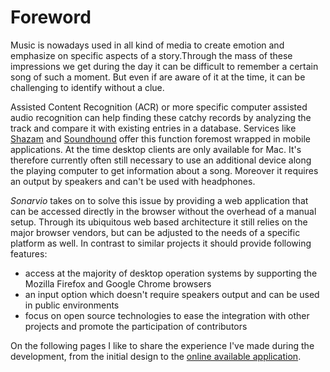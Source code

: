 # Foreword


Music is nowadays used in all kind of media to create emotion and emphasize on specific aspects of a story.Through the mass of these impressions we get during the day it can be difficult
to remember a certain song of such a moment. But even if are aware of it at the time,
it can be challenging to identify without a clue.

Assisted Content Recognition (ACR) or more specific computer assisted audio recognition can
help finding these catchy records by analyzing the track and compare it with existing entries
in a database. Services like [Shazam](http://shazam.com) and [Soundhound](http://soundhound.com)
offer this function foremost wrapped in mobile applications. At the time desktop clients are only
available for Mac. It's therefore currently often still necessary to use an additional device along the playing computer to get information about a song. Moreover it requires an output by speakers and can't be used with headphones.

_Sonarvio_ takes on to solve this issue by providing a web application that can be accessed directly in the browser without the overhead of a manual setup. Through its ubiquitous web based architecture it still relies on the major browser vendors, but can be adjusted to the needs of a specific platform as well. In contrast to similar projects it should provide following features:
- access at the majority of desktop operation systems by supporting the Mozilla Firefox and Google Chrome browsers
- an input option which doesn't require speakers output and can be used in public environments
- focus on open source technologies to ease the integration with other projects and promote the participation of contributors

On the following pages I like to share the experience I've made during the development,
from the initial design to the [online available application](http://sonarvio.com).